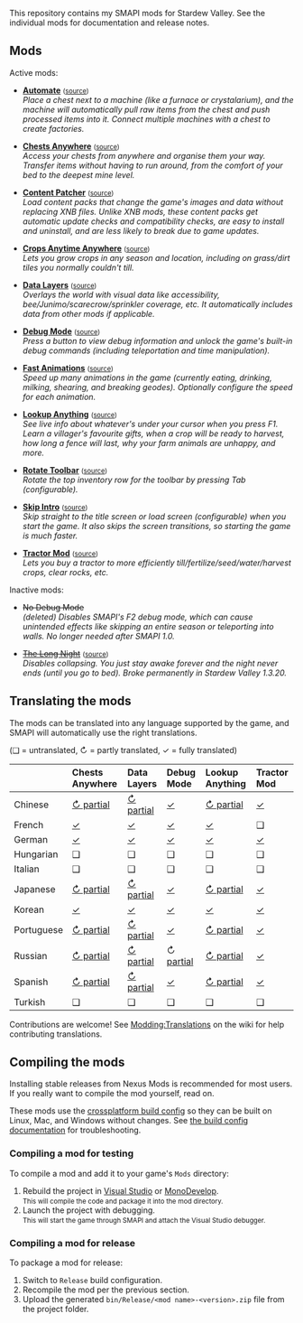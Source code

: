 This repository contains my SMAPI mods for Stardew Valley. See the individual mods for
documentation and release notes.

## Mods
Active mods:
* **[Automate](http://www.nexusmods.com/stardewvalley/mods/1063)** <small>([source](Automate))</small>  
  _Place a chest next to a machine (like a furnace or crystalarium), and the machine will
  automatically pull raw items from the chest and push processed items into it. Connect multiple
  machines with a chest to create factories._

* **[Chests Anywhere](http://www.nexusmods.com/stardewvalley/mods/518)** <small>([source](ChestsAnywhere))</small>  
  _Access your chests from anywhere and organise them your way. Transfer items without having to
  run around, from the comfort of your bed to the deepest mine level._

* **[Content Patcher](https://www.nexusmods.com/stardewvalley/mods/1915)** <small>([source](ContentPatcher))</small>  
  _Load content packs that change the game's images and data without replacing XNB files. Unlike
  XNB mods, these content packs get automatic update checks and compatibility checks, are easy to
  install and uninstall, and are less likely to break due to game updates._

* **[Crops Anytime Anywhere](https://www.nexusmods.com/stardewvalley/mods/3000)** <small>([source](CropsAnytimeAnywhere))</small>  
  _Lets you grow crops in any season and location, including on grass/dirt tiles you normally
  couldn't till._

* **[Data Layers](https://www.nexusmods.com/stardewvalley/mods/1691)** <small>([source](DataLayers))</small>  
  _Overlays the world with visual data like accessibility, bee/Junimo/scarecrow/sprinkler coverage,
  etc. It automatically includes data from other mods if applicable._

* **[Debug Mode](http://www.nexusmods.com/stardewvalley/mods/679)** <small>([source](DebugMode))</small>  
  _Press a button to view debug information and unlock the game's built-in debug commands
  (including teleportation and time manipulation)._

* **[Fast Animations](http://www.nexusmods.com/stardewvalley/mods/1089)** <small>([source](FastAnimations))</small>  
  _Speed up many animations in the game (currently eating, drinking, milking, shearing, and
  breaking geodes). Optionally configure the speed for each animation._

* **[Lookup Anything](http://www.nexusmods.com/stardewvalley/mods/541)** <small>([source](LookupAnything))</small>  
  _See live info about whatever's under your cursor when you press F1. Learn a villager's favourite
  gifts, when a crop will be ready to harvest, how long a fence will last, why your farm animals
  are unhappy, and more._

* **[Rotate Toolbar](http://www.nexusmods.com/stardewvalley/mods/1100)** <small>([source](RotateToolbar))</small>  
  _Rotate the top inventory row for the toolbar by pressing Tab (configurable)._

* **[Skip Intro](http://www.nexusmods.com/stardewvalley/mods/533)** <small>([source](SkipIntro))</small>  
  _Skip straight to the title screen or load screen (configurable) when you start the game. It also
  skips the screen transitions, so starting the game is much faster._

* **[Tractor Mod](http://www.nexusmods.com/stardewvalley/mods/1401)** <small>([source](TractorMod))</small>  
  _Lets you buy a tractor to more efficiently till/fertilize/seed/water/harvest crops, clear rocks, etc._

Inactive mods:
* ~~No Debug Mode~~  
  _(deleted) Disables SMAPI's F2 debug mode, which can cause unintended effects like skipping an
  entire season or teleporting into walls. No longer needed after SMAPI 1.0._

* ~~[The Long Night](http://www.nexusmods.com/stardewvalley/mods/1369)~~ <small>([source](LongNight))</small>  
  _Disables collapsing. You just stay awake forever and the night never ends (until you go to bed).
  Broke permanently in Stardew Valley 1.3.20._

## Translating the mods
The mods can be translated into any language supported by the game, and SMAPI will automatically
use the right translations.

(❑ = untranslated, ↻ = partly translated, ✓ = fully translated)

&nbsp;     | Chests Anywhere                          | Data Layers                          | Debug Mode                          | Lookup Anything                          | Tractor Mod
---------- | :--------------------------------------- | :----------------------------------- | :---------------------------------- | :--------------------------------------- | :------------------------------
Chinese    | [↻ partial](ChestsAnywhere/i18n/zh.json) | [↻ partial](DataLayers/i18n/zh.json) | [✓](DebugMode/i18n/zh.json)        | [↻ partial](LookupAnything/i18n/zh.json) | [✓](TractorMod/i18n/zh.json)
French     | [✓](ChestsAnywhere/i18n/fr.json)        | [✓](DataLayers/i18n/fr.json)        | [✓](DebugMode/i18n/fr.json)        | [✓](LookupAnything/i18n/fr.json)        | ❑
German     | [✓](ChestsAnywhere/i18n/de.json)        | [✓](DataLayers/i18n/de.json)        | [✓](DebugMode/i18n/de.json)        | [✓](LookupAnything/i18n/de.json)        | [✓](TractorMod/i18n/de.json)
Hungarian  | ❑                                       | ❑                                   | ❑                                  | ❑                                       | ❑
Italian    | ❑                                       | ❑                                   | ❑                                  | ❑                                       | ❑
Japanese   | [↻ partial](ChestsAnywhere/i18n/ja.json) | [↻ partial](DataLayers/i18n/ja.json) | [✓](DebugMode/i18n/ja.json)        | [↻ partial](LookupAnything/i18n/ja.json) | [✓](TractorMod/i18n/ja.json)
Korean     | [✓](ChestsAnywhere/i18n/ko.json)        | [✓](DataLayers/i18n/ko.json)        | [✓](DebugMode/i18n/ko.json)        | [✓](LookupAnything/i18n/ko.json)        | [✓](TractorMod/i18n/ko.json)
Portuguese | [↻ partial](ChestsAnywhere/i18n/pt.json) | [↻ partial](DataLayers/i18n/pt.json) | [✓](DebugMode/i18n/pt.json)        | [↻ partial](LookupAnything/i18n/pt.json) | [✓](TractorMod/i18n/pt.json)
Russian    | [↻ partial](ChestsAnywhere/i18n/ru.json) | [↻ partial](DataLayers/i18n/ru.json) | ↻ [partial](DebugMode/i18n/ru.json) | [↻ partial](LookupAnything/i18n/ru.json) | [✓](TractorMod/i18n/ru.json)
Spanish    | [↻ partial](ChestsAnywhere/i18n/es.json) | [↻ partial](DataLayers/i18n/es.json) | [✓](DebugMode/i18n/es.json)        | [↻ partial](LookupAnything/i18n/es.json) | [✓](TractorMod/i18n/es.json)
Turkish    | ❑                                       | ❑                                   | ❑                                  | ❑                                       | ❑

Contributions are welcome! See [Modding:Translations](https://stardewvalleywiki.com/Modding:Translations)
on the wiki for help contributing translations.

## Compiling the mods
Installing stable releases from Nexus Mods is recommended for most users. If you really want to
compile the mod yourself, read on.

These mods use the [crossplatform build config](https://www.nuget.org/packages/Pathoschild.Stardew.ModBuildConfig)
so they can be built on Linux, Mac, and Windows without changes. See [the build config documentation](https://www.nuget.org/packages/Pathoschild.Stardew.ModBuildConfig)
for troubleshooting.

### Compiling a mod for testing
To compile a mod and add it to your game's `Mods` directory:

1. Rebuild the project in [Visual Studio](https://www.visualstudio.com/vs/community/) or [MonoDevelop](http://www.monodevelop.com/).  
   <small>This will compile the code and package it into the mod directory.</small>
2. Launch the project with debugging.  
   <small>This will start the game through SMAPI and attach the Visual Studio debugger.</small>

### Compiling a mod for release
To package a mod for release:

1. Switch to `Release` build configuration.
2. Recompile the mod per the previous section.
3. Upload the generated `bin/Release/<mod name>-<version>.zip` file from the project folder.
